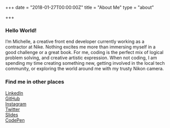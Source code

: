 +++
date = "2018-01-27T00:00:00Z"
title = "About Me"
type = "about"

+++
### Hello World!

I’m Michelle, a creative front end developer currently working as a contractor at Nike. Nothing excites me more than immersing myself in a good challenge or a great book. For me, coding is the perfect mix of logical problem solving, and creative artistic expression. When not coding, I am spending my time creating something new, getting involved in the local tech community, or exploring the world around me with my trusty Nikon camera.

### Find me in other places

[LinkedIn](https://www.linkedin.com/in/michellejl)  
[GitHub](http://github.com/michellejl)  
[Instagram](https://www.instagram.com/spacecadetmj/)  
[Twitter](https://twitter.com/MichelleJLevine)  
[Slides](https://slides.com/michellejl)  
[CodePen](https://codepen.io/michellejl/)